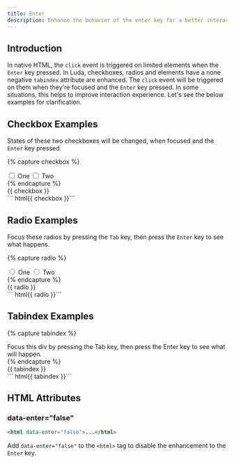 ```yaml
---
title: Enter
description: Enhance the behavior of the enter key for a better interaction experience.
---
```


## Introduction

In native HTML, the `click` event is triggered on limited elements
when the `Enter` key pressed. In Luda, checkboxes, radios and elements
have a none negative `tabindex` attribute are enhanced.
The `click` event will be triggered on them when they're focused
and the `Enter` key pressed. In some situations,
this helps to improve interaction experience.
Let's see the below examples for clarification.

## Checkbox Examples

States of these two checkboxes will be changed,
when focused and the `Enter` key pressed.

{% capture checkbox %}
<div class="fm fm-check">
  <label>
    <input type="checkbox" name="example1" value="1"> One
  </label>
  <label>
    <input type="checkbox" name="example1" value="2"> Two
  </label>
</div>
{% endcapture %}
<div class="example mt-none">
  {{ checkbox }}
</div>
``` html{{ checkbox }}```

## Radio Examples

Focus these radios by pressing the `Tab` key, then press the `Enter` key
to see what happens.

{% capture radio %}
<div class="fm fm-radio">
  <label>
    <input type="radio" name="example2" value="1"> One
  </label>
  <label>
    <input type="radio" name="example2" value="2"> Two
  </label>
</div>
{% endcapture %}
<div class="example mt-none">
  {{ radio }}
</div>
``` html{{ radio }}```

## Tabindex Examples

<!-- markdownlint-disable -->
{% capture tabindex %}
<div class="bc-primary p-small my-small c-light" tabindex="0" onclick="alert('clicked')">
  Focus this div by pressing the Tab key, then press the Enter key to see what will happen.
</div>
{% endcapture %}
<div class="example mt-medium">
  {{ tabindex }}
</div>
``` html{{ tabindex }}```
<!-- markdownlint-enable -->

## HTML Attributes

### data-enter="false"

``` html
<html data-enter="false">...</html>
```

Add `data-enter="false"` to the `<html>` tag to disable the
enhancement to the `Enter` key.